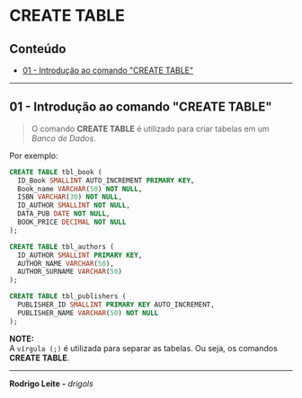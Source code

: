 # CREATE TABLE

## Conteúdo

 - [01 - Introdução ao comando "CREATE TABLE"](#intro)

---

<div id="intro"></div>

## 01 - Introdução ao comando "CREATE TABLE"

> O comando **CREATE TABLE** é utilizado para criar tabelas em um *Banco de Dados*.

Por exemplo:

```sql
CREATE TABLE tbl_book (
  ID_Book SMALLINT AUTO_INCREMENT PRIMARY KEY,
  Book_name VARCHAR(50) NOT NULL,
  ISBN VARCHAR(30) NOT NULL,
  ID_AUTHOR SMALLINT NOT NULL,
  DATA_PUB DATE NOT NULL,
  BOOK_PRICE DECIMAL NOT NULL
);

CREATE TABLE tbl_authors (
  ID_AUTHOR SMALLINT PRIMARY KEY,
  AUTHOR_NAME VARCHAR(50),
  AUTHOR_SURNAME VARCHAR(50)
);

CREATE TABLE tbl_publishers (
  PUBLISHER_ID SMALLINT PRIMARY KEY AUTO_INCREMENT,
  PUBLISHER_NAME VARCHAR(50) NOT NULL
);
```

**NOTE:**  
A `vírgula (;)` é utilizada para separar as tabelas. Ou seja, os comandos **CREATE TABLE**.

---

**Rodrigo Leite -** *drigols*
